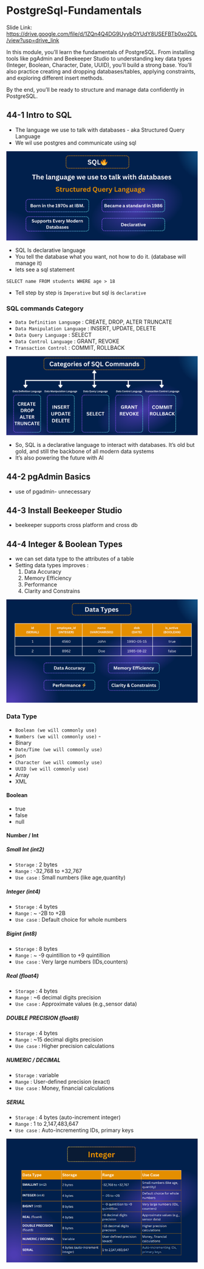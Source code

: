# PostgreSql-Fundamentals

Slide Link: https://drive.google.com/file/d/1ZQn4Q4DG9UyybOYUdY8USEFBTb0xo2DL/view?usp=drive_link



In this module, you’ll learn the fundamentals of PostgreSQL. From installing tools like pgAdmin and Beekeeper Studio to understanding key data types (Integer, Boolean, Character, Date, UUID), you’ll build a strong base. You’ll also practice creating and dropping databases/tables, applying constraints, and exploring different insert methods.

By the end, you’ll be ready to structure and manage data confidently in PostgreSQL.

## 44-1 Intro to SQL
- The language we use to talk with databases - aka Structured Query Language
- We wil use postgres and communicate using sql 

![alt text](image.png)

- SQL Is declarative language 
- You tell the database what you want, not how to do it. (database will manage it)
- lets see a sql statement 
```
SELECT name FROM students WHERE age > 18 
```
- Tell step by step is `Imperative` but sql is `declarative`

### SQL commands Category  

- `Data Definition Language` :  CREATE, DROP, ALTER TRUNCATE
- `Data Manipulation Language` : INSERT, UPDATE, DELETE
- `Data Query Language` : SELECT
- `Data Control Language` : GRANT, REVOKE
- `Transaction Control` : COMMIT, ROLLBACK

![alt text](image-1.png)

- So, SQL is a declarative language to interact with databases. It’s old but gold, and still the backbone of all modern data systems
- It’s also powering the future with AI

## 44-2 pgAdmin Basics
- use of pgadmin- unnecessary

## 44-3 Install Beekeeper Studio
- beekeeper supports cross platform and cross db 

## 44-4 Integer & Boolean Types
- we can set data type to the attributes of a table 
- Setting data types improves :
    1. Data Accuracy
    2. Memory Efficiency
    3. Performance 
    4. Clarity and Constrains  

![alt text](image-2.png)

### Data Type
- `Boolean (we will commonly use)` 
- `Numbers (we will commonly use)` - 
- Binary 
- `Date/Time (we will commonly use)`
- json
- `Character (we will commonly use)`
- `UUID (we will commonly use)`
- Array 
- XML

#### Boolean 
- true 
- false 
- null 

#### Number / Int 

##### Small Int (int2)
- `Storage` : 2 bytes 
- `Range` : -32,768 to +32,767
- `Use case` : Small numbers (like age,quantity)

##### Integer (int4)
- `Storage` : 4 bytes 
- `Range` : ~ -2B to +2B
- `Use case` : Default choice for whole numbers

##### Bigint (int8)
- `Storage` : 8 bytes 
- `Range` : ~ -9 quintillion to +9 quintillion
- `Use case` : Very large numbers (IDs,counters)


##### Real (float4)
- `Storage` : 4 bytes
- `Range` : ~6 decimal digits precision
- `Use case` : Approximate values (e.g.,sensor data)

##### DOUBLE PRECISION (float8)
- `Storage` : 4 bytes
- `Range` : ~15 decimal digits precision
- `Use case` : Higher precision calculations

##### NUMERIC / DECIMAL
- `Storage` : variable
- `Range` : User-defined precision (exact)
- `Use case` : Money, financial calculations

##### SERIAL
- `Storage` : 4 bytes (auto-increment integer)
- `Range` : 1 to 2,147,483,647
- `Use case` : Auto-incrementing IDs, primary keys


![alt text](image-3.png)

